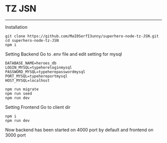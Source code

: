 # TZ JSN
---
Installation

```
git clone https://github.com/MaI0SerfI3unny/superhero-node-tz-JSN.git
cd superhero-node-tz-JSN
npm i
```
Setting Backend
Go to .env file and edit setting for mysql 

```
DATABASE_NAME=heroes_db
LOGIN_MYSQL=typehereloginmysql
PASSWORD_MYSQL=typeherepasswordmysql
PORT_MYSQL=typehereportmysql
HOST_MYSQL=localhost
```

```
npm run migrate
npm run seed
npm run dev
```

Setting Frontend
Go to client dir 

```
npm i
npm run dev
```

Now backend has been started on 4000 port by default and frontend on 3000 port